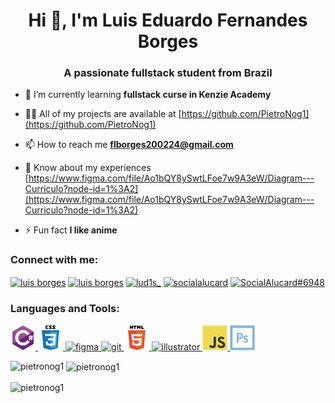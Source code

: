 <h1 align="center">Hi 👋, I'm Luis Eduardo Fernandes Borges</h1>
<h3 align="center">A passionate fullstack student from Brazil</h3>

- 🌱 I’m currently learning **fullstack curse in Kenzie Academy**

- 👨‍💻 All of my projects are available at [https://github.com/PietroNog1](https://github.com/PietroNog1)

- 📫 How to reach me **flborges200224@gmail.com**

- 📄 Know about my experiences [https://www.figma.com/file/Ao1bQY8ySwtLFoe7w9A3eW/Diagram---Curriculo?node-id=1%3A2](https://www.figma.com/file/Ao1bQY8ySwtLFoe7w9A3eW/Diagram---Curriculo?node-id=1%3A2)

- ⚡ Fun fact **I like anime**

<h3 align="left">Connect with me:</h3>
<p align="left">
<a href="https://linkedin.com/in/luis borges" target="blank"><img align="center" src="https://raw.githubusercontent.com/rahuldkjain/github-profile-readme-generator/master/src/images/icons/Social/linked-in-alt.svg" alt="luis borges" height="30" width="40" /></a>
<a href="https://fb.com/luis borges" target="blank"><img align="center" src="https://raw.githubusercontent.com/rahuldkjain/github-profile-readme-generator/master/src/images/icons/Social/facebook.svg" alt="luis borges" height="30" width="40" /></a>
<a href="https://instagram.com/lud1s_" target="blank"><img align="center" src="https://raw.githubusercontent.com/rahuldkjain/github-profile-readme-generator/master/src/images/icons/Social/instagram.svg" alt="lud1s_" height="30" width="40" /></a>
<a href="https://www.youtube.com/c/socialalucard" target="blank"><img align="center" src="https://raw.githubusercontent.com/rahuldkjain/github-profile-readme-generator/master/src/images/icons/Social/youtube.svg" alt="socialalucard" height="30" width="40" /></a>
<a href="https://discord.gg/SocialAlucard#6948" target="blank"><img align="center" src="https://raw.githubusercontent.com/rahuldkjain/github-profile-readme-generator/master/src/images/icons/Social/discord.svg" alt="SocialAlucard#6948" height="30" width="40" /></a>
</p>

<h3 align="left">Languages and Tools:</h3>
<p align="left"> <a href="https://www.w3schools.com/cs/" target="_blank" rel="noreferrer"> <img src="https://raw.githubusercontent.com/devicons/devicon/master/icons/csharp/csharp-original.svg" alt="csharp" width="40" height="40"/> </a> <a href="https://www.w3schools.com/css/" target="_blank" rel="noreferrer"> <img src="https://raw.githubusercontent.com/devicons/devicon/master/icons/css3/css3-original-wordmark.svg" alt="css3" width="40" height="40"/> </a> <a href="https://www.figma.com/" target="_blank" rel="noreferrer"> <img src="https://www.vectorlogo.zone/logos/figma/figma-icon.svg" alt="figma" width="40" height="40"/> </a> <a href="https://git-scm.com/" target="_blank" rel="noreferrer"> <img src="https://www.vectorlogo.zone/logos/git-scm/git-scm-icon.svg" alt="git" width="40" height="40"/> </a> <a href="https://www.w3.org/html/" target="_blank" rel="noreferrer"> <img src="https://raw.githubusercontent.com/devicons/devicon/master/icons/html5/html5-original-wordmark.svg" alt="html5" width="40" height="40"/> </a> <a href="https://www.adobe.com/in/products/illustrator.html" target="_blank" rel="noreferrer"> <img src="https://www.vectorlogo.zone/logos/adobe_illustrator/adobe_illustrator-icon.svg" alt="illustrator" width="40" height="40"/> </a> <a href="https://developer.mozilla.org/en-US/docs/Web/JavaScript" target="_blank" rel="noreferrer"> <img src="https://raw.githubusercontent.com/devicons/devicon/master/icons/javascript/javascript-original.svg" alt="javascript" width="40" height="40"/> </a> <a href="https://www.photoshop.com/en" target="_blank" rel="noreferrer"> <img src="https://raw.githubusercontent.com/devicons/devicon/master/icons/photoshop/photoshop-line.svg" alt="photoshop" width="40" height="40"/> </a> </p>

<p><img align="left" src="https://github-readme-stats.vercel.app/api/top-langs?username=pietronog1&show_icons=true&locale=en&layout=compact" alt="pietronog1" /></p>

<p>&nbsp;<img align="center" src="https://github-readme-stats.vercel.app/api?username=pietronog1&show_icons=true&locale=en" alt="pietronog1" /></p>

<p><img align="center" src="https://github-readme-streak-stats.herokuapp.com/?user=pietronog1&" alt="pietronog1" /></p>
